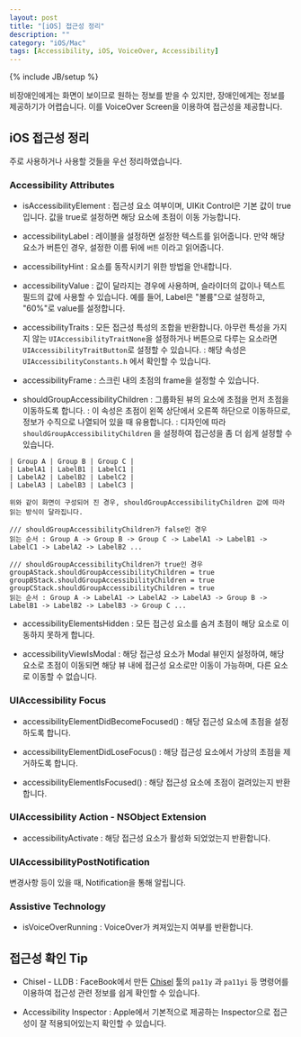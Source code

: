 ```yaml
---
layout: post
title: "[iOS] 접근성 정리"
description: ""
category: "iOS/Mac"
tags: [Accessibility, iOS, VoiceOver, Accessibility]
---
```

{% include JB/setup %}

비장애인에게는 화면이 보이므로 원하는 정보를 받을 수 있지만, 장애인에게는 정보를 제공하기가 어렵습니다. 이를 VoiceOver Screen을 이용하여 접근성을 제공합니다.

## iOS 접근성 정리 

주로 사용하거나 사용할 것들을 우선 정리하였습니다.

### Accessibility Attributes

* isAccessibilityElement
: 접근성 요소 여부이며, UIKit Control은 기본 값이 true입니다. 값을 true로 설정하면 해당 요소에 초점이 이동 가능합니다.

* accessibilityLabel
: 레이블을 설정하면 설정한 텍스트를 읽어줍니다. 만약 해당 요소가 버튼인 경우, 설정한 이름 뒤에 `버튼` 이라고 읽어줍니다.

* accessibilityHint
: 요소를 동작시키기 위한 방법을 안내합니다.

* accessibilityValue
: 값이 달라지는 경우에 사용하며, 슬라이더의 값이나 텍스트 필드의 값에 사용할 수 있습니다. 예를 들어, Label은 "볼륨"으로 설정하고, "60%"로 value를 설정합니다.

* accessibilityTraits
: 모든 접근성 특성의 조합을 반환합니다. 아무런 특성을 가지지 않는 `UIAccessibilityTraitNone`을 설정하거나 버튼으로 다루는 요소라면 `UIAccessibilityTraitButton`로 설정할 수 있습니다.
: 해당 속성은 `UIAccessibilityConstants.h` 에서 확인할 수 있습니다.

* accessibilityFrame
: 스크린 내의 초점의 frame을 설정할 수 있습니다.

* shouldGroupAccessibilityChildren
: 그룹화된 뷰의 요소에 초점을 먼저 초점을 이동하도록 합니다.
: 이 속성은 초점이 왼쪽 상단에서 오른쪽 하단으로 이동하므로, 정보가 수직으로 나열되어 있을 때 유용합니다.
: 디자인에 따라 `shouldGroupAccessibilityChildren` 을 설정하여 접근성을 좀 더 쉽게 설정할 수 있습니다.

```
| Group A | Group B | Group C | 
| LabelA1 | LabelB1 | LabelC1 |
| LabelA2 | LabelB2 | LabelC2 |
| LabelA3 | LabelB3 | LabelC3 |

위와 같이 화면이 구성되어 진 경우, shouldGroupAccessibilityChildren 값에 따라 읽는 방식이 달라집니다.

/// shouldGroupAccessibilityChildren가 false인 경우
읽는 순서 : Group A -> Group B -> Group C -> LabelA1 -> LabelB1 -> LabelC1 -> LabelA2 -> LabelB2 ...

/// shouldGroupAccessibilityChildren가 true인 경우
groupAStack.shouldGroupAccessibilityChildren = true
groupBStack.shouldGroupAccessibilityChildren = true
groupCStack.shouldGroupAccessibilityChildren = true
읽는 순서 : Group A -> LabelA1 -> LabelA2 -> LabelA3 -> Group B -> LabelB1 -> LabelB2 -> LabelB3 -> Group C ...
```

* accessibilityElementsHidden
: 모든 접근성 요소를 숨겨 초점이 해당 요소로 이동하지 못하게 합니다.

* accessibilityViewIsModal
: 해당 접근성 요소가 Modal 뷰인지 설정하여, 해당 요소로 초점이 이동되면 해당 뷰 내에 접근성 요소로만 이동이 가능하며, 다른 요소로 이동할 수 없습니다.

### UIAccessibility Focus

* accessibilityElementDidBecomeFocused()
: 해당 접근성 요소에 초점을 설정하도록 합니다.

* accessibilityElementDidLoseFocus()
: 해당 접근성 요소에서 가상의 초점을 제거하도록 합니다.

* accessibilityElementIsFocused()
: 해당 접근성 요소에 초점이 걸려있는지 반환합니다.

### UIAccessibility Action - NSObject Extension

* accessibilityActivate
: 해당 접근성 요소가 활성화 되었었는지 반환합니다.

### UIAccessibilityPostNotification

변경사항 등이 있을 때, Notification을 통해 알립니다.

### Assistive Technology

* isVoiceOverRunning
: VoiceOver가 켜져있는지 여부를 반환합니다.

## 접근성 확인 Tip

* Chisel - LLDB
: FaceBook에서 만든 [Chisel](https://github.com/facebook/chisel) 툴의 `pa11y` 과 `pa11yi` 등 명령어를 이용하여 접근성 관련 정보를 쉽게 확인할 수 있습니다.

* Accessibility Inspector
: Apple에서 기본적으로 제공하는 Inspector으로 접근성이 잘 적용되어있는지 확인할 수 있습니다.

